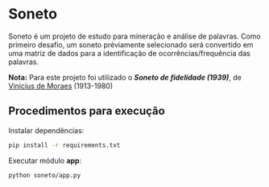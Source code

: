 # Soneto

Soneto é um projeto de estudo para mineração e análise de palavras. Como primeiro desafio, um soneto préviamente selecionado será convertido em uma matriz de dados para a identificação de ocorrências/frequência das palavras.

**Nota:** Para este projeto foi utilizado o ***Soneto de fidelidade (1939)***, de [Vinicius de Moraes](https://brasilescola.uol.com.br/biografia/vinicius-moraes.htm) (1913-1980)

## Procedimentos para execução

Instalar dependências:

```bash
pip install -r requirements.txt
```

Executar módulo **app**:

```bash
python soneto/app.py
```
